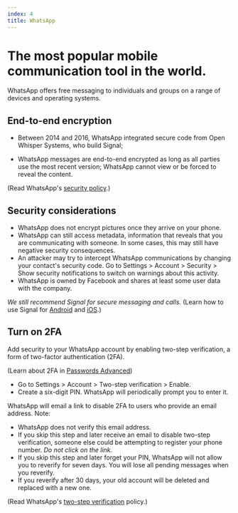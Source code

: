 ```yaml
---
index: 4
title: WhatsApp
---
```

# The most popular mobile communication tool in the world. 

WhatsApp offers free messaging to individuals and groups on a range of devices and operating systems. 

## End-to-end encryption

*	Between 2014 and 2016, WhatsApp integrated secure code from Open Whisper Systems, who build Signal;

*	WhatsApp messages are end-to-end encrypted as long as all parties use the most recent version; WhatsApp cannot view or be forced to reveal the content. 

(Read WhatsApp's [security policy](https://www.whatsapp.com/security/).)  

## Security considerations

*   WhatsApp does not encrypt pictures once they arrive on your phone.
*   WhatsApp can still access metadata, information that reveals that you are communicating with someone. In some cases, this may still have negative security consequences.
* 	An attacker may try to intercept WhatsApp communications by changing your contact's security code. Go to Settings > Account > Security > Show security notifications to switch on warnings about this activity. 
*	WhatsApp is owned by Facebook and shares at least some user data with the company.  

*We still recommend Signal for secure messaging and calls.* (Learn how to use Signal for [Android](umbrella://tools/messaging/s_signal-for-android.md) and [iOS](umbrella://tools/messaging/s_signal-for-ios.md).) 

## Turn on 2FA

Add security to your WhatsApp account by enabling two-step verification, a form of two-factor authentication (2FA).

(Learn about 2FA in [Passwords Advanced](umbrella://information/passwords/advanced))

*	Go to Settings > Account > Two-step verification > Enable.
*	Create a six-digit PIN. WhatsApp will periodically prompt you to enter it. 

WhatsApp will email a link to disable 2FA to users who provide an email address. Note: 

*	WhatsApp does not verify this email address. 
* 	If you skip this step and later receive an email to disable two-step verification, someone else could be attempting to register your phone number. *Do not click on the link.*
*	If you skip this step and later forget your PIN, WhatsApp will not allow you to reverify for seven days. You will lose all pending messages when you reverify. 
* 	If you reverify after 30 days, your old account will be deleted and replaced with a new one.

(Read WhatsApp's [two-step verification](https://faq.whatsapp.com/en/general/26000021/?category=5245245) policy.)
